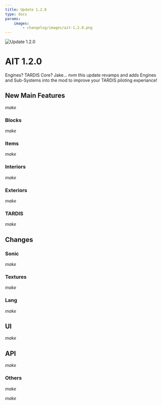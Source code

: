 ```yaml
---
title: Update 1.2.0
type: docs
params:
    images:
        - changelog/images/ait-1.2.0.png
---
```


![Update 1.2.0](images/ait-1.2.0.png)

# AIT 1.2.0
Engines? TARDIS Core? Jake... nvm this update revamps and adds Engines and Sub-Systems into the mod to improve your TARDIS piloting experiance!

## New Main Features
*make*
### Blocks
*make*

### Items
*make*

### Interiors

*make*

### Exteriors
*make*

### TARDIS

*make*

## Changes

### Sonic

*make*

### Textures

*make*

### Lang

*make*

## UI

*make*

## API

*make*

### Others

*make*

*make*